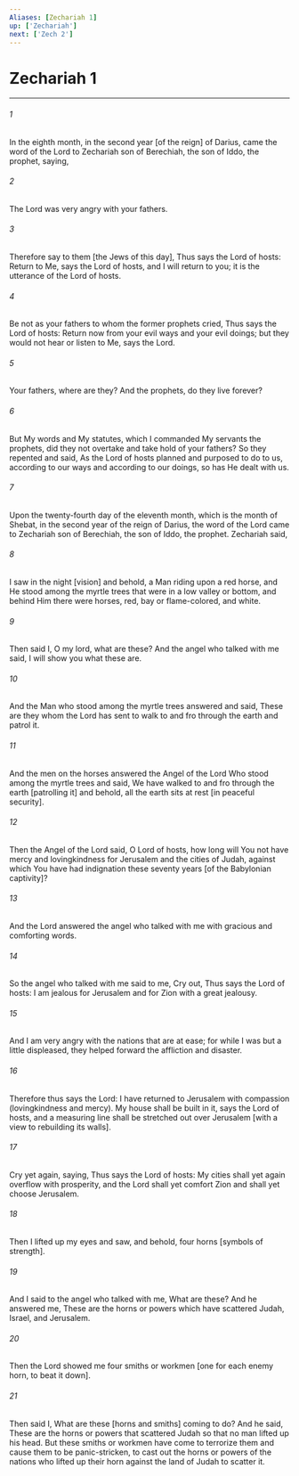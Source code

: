 ```yaml
---
Aliases: [Zechariah 1]
up: ['Zechariah']
next: ['Zech 2']
---
```

# Zechariah 1

***














###### 1 






In the eighth month, in the second year [of the reign] of Darius, came the word of the Lord to Zechariah son of Berechiah, the son of Iddo, the prophet, saying, 













###### 2 






The Lord was very angry with your fathers. 













###### 3 






Therefore say to them [the Jews of this day], Thus says the Lord of hosts: Return to Me, says the Lord of hosts, and I will return to you; it is the utterance of the Lord of hosts. 













###### 4 






Be not as your fathers to whom the former prophets cried, Thus says the Lord of hosts: Return now from your evil ways and your evil doings; but they would not hear or listen to Me, says the Lord. 













###### 5 






Your fathers, where are they? And the prophets, do they live forever? 













###### 6 






But My words and My statutes, which I commanded My servants the prophets, did they not overtake and take hold of your fathers? So they repented and said, As the Lord of hosts planned and purposed to do to us, according to our ways and according to our doings, so has He dealt with us. 













###### 7 






Upon the twenty-fourth day of the eleventh month, which is the month of Shebat, in the second year of the reign of Darius, the word of the Lord came to Zechariah son of Berechiah, the son of Iddo, the prophet. Zechariah said, 













###### 8 






I saw in the night [vision] and behold, a Man riding upon a red horse, and He stood among the myrtle trees that were in a low valley or bottom, and behind Him there were horses, red, bay or flame-colored, and white. 













###### 9 






Then said I, O my lord, what are these? And the angel who talked with me said, I will show you what these are. 













###### 10 






And the Man who stood among the myrtle trees answered and said, These are they whom the Lord has sent to walk to and fro through the earth and patrol it. 













###### 11 






And the men on the horses answered the Angel of the Lord Who stood among the myrtle trees and said, We have walked to and fro through the earth [patrolling it] and behold, all the earth sits at rest [in peaceful security]. 













###### 12 






Then the Angel of the Lord said, O Lord of hosts, how long will You not have mercy and lovingkindness for Jerusalem and the cities of Judah, against which You have had indignation these seventy years [of the Babylonian captivity]? 













###### 13 






And the Lord answered the angel who talked with me with gracious and comforting words. 













###### 14 






So the angel who talked with me said to me, Cry out, Thus says the Lord of hosts: I am jealous for Jerusalem and for Zion with a great jealousy. 













###### 15 






And I am very angry with the nations that are at ease; for while I was but a little displeased, they helped forward the affliction and disaster. 













###### 16 






Therefore thus says the Lord: I have returned to Jerusalem with compassion (lovingkindness and mercy). My house shall be built in it, says the Lord of hosts, and a measuring line shall be stretched out over Jerusalem [with a view to rebuilding its walls]. 













###### 17 






Cry yet again, saying, Thus says the Lord of hosts: My cities shall yet again overflow with prosperity, and the Lord shall yet comfort Zion and shall yet choose Jerusalem. 













###### 18 






Then I lifted up my eyes and saw, and behold, four horns [symbols of strength]. 













###### 19 






And I said to the angel who talked with me, What are these? And he answered me, These are the horns or powers which have scattered Judah, Israel, and Jerusalem. 













###### 20 






Then the Lord showed me four smiths or workmen [one for each enemy horn, to beat it down]. 













###### 21 






Then said I, What are these [horns and smiths] coming to do? And he said, These are the horns or powers that scattered Judah so that no man lifted up his head. But these smiths or workmen have come to terrorize them and cause them to be panic-stricken, to cast out the horns or powers of the nations who lifted up their horn against the land of Judah to scatter it.
